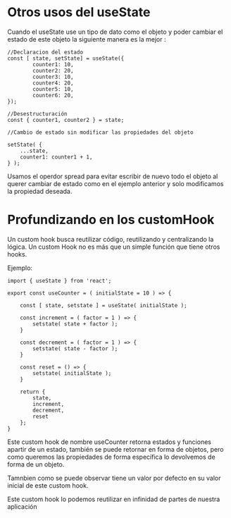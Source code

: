 # Otros usos del useState

Cuando el useState use un tipo de dato como el objeto y poder cambiar el estado de este objeto la siguiente manera es la mejor :

````
//Declaracion del estado
const [ state, setState] = useState({
		counter1: 10,
		counter2: 20,
		counter3: 10,
		counter4: 20,
		counter5: 10,
		counter6: 20,
});

//Desestructuración
const { counter1, counter2 } = state;

//Cambio de estado sin modificar las propiedades del objeto

setState( { 
	...state,
	counter1: counter1 + 1,
} );
````
Usamos el operdor spread para evitar escribir de nuevo todo el objeto al querer cambiar de estado como en el ejemplo anterior y solo modificamos la propiedad deseada.

# Profundizando en los customHook

Un custom hook busca reutilizar código, reutilizando y centralizando la lógica.
Un custom Hook no es más que un simple función que tiene otros hooks.

Ejemplo:

````
import { useState } from 'react';

export const useCounter = ( initialState = 10 ) => {
	
	const [ state, setstate ] = useState( initialState );

	const increment = ( factor = 1 ) => {
		setstate( state + factor );
	}

	const decrement = ( factor = 1 ) => {
		setstate( state - factor );
	}

	const reset = () => {
		setstate( initialState );
	} 

	return {
		state,
		increment,
		decrement,
		reset
	};
}

````

Este custom hook de nombre useCounter retorna estados y funciones apartir de un estado, también se puede retornar en forma de objetos, pero como queremos las propiedades de forma específica lo devolvemos de forma de un objeto.

Tamnbien como se puede observar tiene un valor por defecto en su valor inicial de este custom hook.

Este custom hook lo podemos reutilizar en infinidad de partes de nuestra aplicación